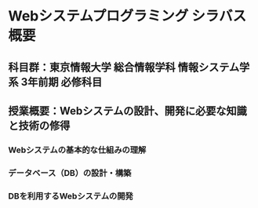 # Webシステムプログラミング シラバス概要
## 科目群：東京情報大学 総合情報学科 情報システム学系 3年前期 必修科目

## 授業概要：Webシステムの設計、開発に必要な知識と技術の修得
### Webシステムの基本的な仕組みの理解
### データベース（DB）の設計・構築
### DBを利⽤するWebシステムの開発

